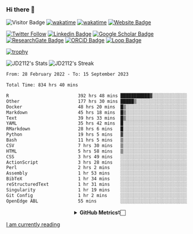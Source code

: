 ### Hi there 👋
![Visitor Badge](https://visitor-badge.laobi.icu/badge?page_id=JD2112.JD2112)
[![wakatime](https://github.com/JD2112/JD2112/actions/workflows/waka-readme.yml/badge.svg)](https://github.com/JD2112/JD2112/actions/workflows/waka-readme.yml)
[![wakatime](https://wakatime.com/badge/user/fe95275f-909a-4147-a45d-624981173898.svg)](https://wakatime.com/@fe95275f-909a-4147-a45d-624981173898)
[![Website Badge](https://img.shields.io/badge/website-informational?style=flat-square)](http://jyotirmoydas.netlify.app)

[![Twitter Follow](https://img.shields.io/twitter/follow/jyotirmoy21?style=social)](https://twitter.com/jyotirmoy21)
[![Linkedin Badge](https://img.shields.io/badge/-jyotirmoy-blue?style=plastic&logo=Linkedin&logoColor=white&link=https://www.linkedin.com/in/dasjyotirmoy/)](https://www.linkedin.com/in/dasjyotirmoy/)
[![Google Scholar Badge](https://img.shields.io/badge/-jyotirmoy-blue?style=plastic&logo=GoogleScholar&logoColor=white&link=https://scholar.google.se/citations?user=IMBYOv8AAAAJ&hl=en)](https://scholar.google.se/citations?user=IMBYOv8AAAAJ&hl=en)
[![ResearchGate Badge](https://img.shields.io/badge/-jyotirmoy-cyan?style=plastic&logo=ResearchGate&logoColor=white&link=https://www.researchgate.net/profile/Jyotirmoy-Das-3)](https://www.researchgate.net/profile/Jyotirmoy-Das-3)
[![ORCiD Badge](https://img.shields.io/badge/-jyotirmoy-green?style=plastic&logo=orcid&logoColor=white&link=https://orcid.org/0000-0002-5649-4658)](https://orcid.org/0000-0002-5649-4658)
[![Loop Badge](https://img.shields.io/badge/-jyotirmoy-orange?style=plastic&logo=Loop&logoColor=white&link=https://loop.frontiersin.org/people/1519976/overview)](https://loop.frontiersin.org/people/1519976/overview)

[![trophy](https://github-profile-trophy.vercel.app/?username=JD2112)](https://github.com/ryo-ma/github-profile-trophy)

<!--
**JD2112/JD2112** is a ✨ _special_ ✨ repository because its `README.md` (this file) appears on your GitHub profile.

Here are some ideas to get you started:

- 🔭 I’m currently working on ...
- 🌱 I’m currently learning ...
- 👯 I’m looking to collaborate on ...
- 🤔 I’m looking for help with ...
- 💬 Ask me about ...
- 📫 How to reach me: ...
- 😄 Pronouns: ...
- ⚡ Fun fact: ...
![JD2112's Top Languages](https://github-readme-stats.vercel.app/api/top-langs/?username=JD2112&theme=vue-dark&show_icons=true&hide_border=true&layout=compact)
-->
![JD2112's Stats](https://github-readme-stats.vercel.app/api?username=JD2112&theme=vue-dark&show_icons=true&hide_border=true&count_private=true)
![JD2112's Streak](https://github-readme-streak-stats.herokuapp.com/?user=JD2112&theme=vue-dark&hide_border=true)





<!--START_SECTION:waka-->

```txt
From: 28 February 2022 - To: 15 September 2023

Total Time: 834 hrs 40 mins

R                          392 hrs 48 mins ███████████▓░░░░░░░░░░░░░   47.06 %
Other                      177 hrs 30 mins █████▒░░░░░░░░░░░░░░░░░░░   21.27 %
Docker                     48 hrs 20 mins  █▒░░░░░░░░░░░░░░░░░░░░░░░   05.79 %
Markdown                   45 hrs 18 mins  █▒░░░░░░░░░░░░░░░░░░░░░░░   05.43 %
Text                       39 hrs 33 mins  █▒░░░░░░░░░░░░░░░░░░░░░░░   04.74 %
YAML                       35 hrs 42 mins  █░░░░░░░░░░░░░░░░░░░░░░░░   04.28 %
RMarkdown                  28 hrs 6 mins   █░░░░░░░░░░░░░░░░░░░░░░░░   03.37 %
Python                     19 hrs 5 mins   ▓░░░░░░░░░░░░░░░░░░░░░░░░   02.29 %
Bash                       11 hrs 5 mins   ▒░░░░░░░░░░░░░░░░░░░░░░░░   01.33 %
CSV                        7 hrs 30 mins   ▒░░░░░░░░░░░░░░░░░░░░░░░░   00.90 %
HTML                       5 hrs 58 mins   ▒░░░░░░░░░░░░░░░░░░░░░░░░   00.72 %
CSS                        3 hrs 49 mins   ░░░░░░░░░░░░░░░░░░░░░░░░░   00.46 %
ActionScript               3 hrs 28 mins   ░░░░░░░░░░░░░░░░░░░░░░░░░   00.42 %
Perl                       2 hrs 2 mins    ░░░░░░░░░░░░░░░░░░░░░░░░░   00.24 %
Assembly                   1 hr 53 mins    ░░░░░░░░░░░░░░░░░░░░░░░░░   00.23 %
BibTeX                     1 hr 34 mins    ░░░░░░░░░░░░░░░░░░░░░░░░░   00.19 %
reStructuredText           1 hr 31 mins    ░░░░░░░░░░░░░░░░░░░░░░░░░   00.18 %
Singularity                1 hr 19 mins    ░░░░░░░░░░░░░░░░░░░░░░░░░   00.16 %
Git Config                 1 hr 2 mins     ░░░░░░░░░░░░░░░░░░░░░░░░░   00.12 %
OpenEdge ABL               55 mins         ░░░░░░░░░░░░░░░░░░░░░░░░░   00.11 %
```

<!--END_SECTION:waka-->

<div align="center">
    <details>
        <summary><b>GitHub Metrics👇🏻</b></summary>
    <br>
        
[Get Details](https://metrics.lecoq.io/insights/JD2112)
    </details>
</div>

<a target="_blank" href="https://www.goodreads.com/user/show/21242415-jyotirmoy-das">I am currently reading</a>


